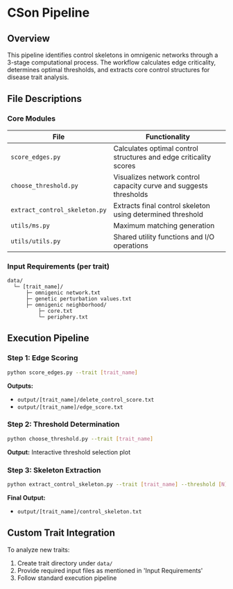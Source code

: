 # CSon Pipeline

## Overview

This pipeline identifies control skeletons in omnigenic networks through a 3-stage computational process. The workflow calculates edge criticality, determines optimal thresholds, and extracts core control structures for disease trait analysis.

## File Descriptions

### Core Modules

| File                          | Functionality                                                |
| ----------------------------- | ------------------------------------------------------------ |
| `score_edges.py`              | Calculates optimal control structures and edge criticality scores |
| `choose_threshold.py`         | Visualizes network control capacity curve and suggests thresholds |
| `extract_control_skeleton.py` | Extracts final control skeleton using determined threshold   |
| `utils/ms.py`                 | Maximum matching generation                                  |
| `utils/utils.py`              | Shared utility functions and I/O operations                  |

### Input Requirements (per trait)

```text
data/
  └─ [trait_name]/
      ├─ omnigenic network.txt
      ├─ genetic perturbation values.txt
      ├─ omnigenic neighborhood/
          ├─ core.txt
          └─ periphery.txt
```

## Execution Pipeline

### Step 1: Edge Scoring

```bash
python score_edges.py --trait [trait_name]
```

**Outputs:**

- `output/[trait_name]/delete_control_score.txt`
- `output/[trait_name]/edge_score.txt`

### Step 2: Threshold Determination

```bash
python choose_threshold.py --trait [trait_name]
```

**Output:** Interactive threshold selection plot

### Step 3: Skeleton Extraction

```bash
python extract_control_skeleton.py --trait [trait_name] --threshold [N]
```

**Final Output:**

- `output/[trait_name]/control_skeleton.txt`

## Custom Trait Integration

To analyze new traits:

1. Create trait directory under `data/`
2. Provide required input files as mentioned in 'Input Requirements'
3. Follow standard execution pipeline

